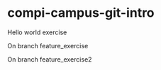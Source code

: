 # compi-campus-git-intro

Hello world exercise


On branch feature_exercise

On branch feature_exercise2
